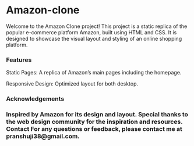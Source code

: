 # Amazon-clone

<p>Welcome to the Amazon Clone project! This project is a static replica of the popular e-commerce platform Amazon, built using HTML and CSS. It is designed to showcase the visual layout and styling of an online shopping platform.</p>

<h3>Features</h3>

<p>Static Pages: A replica of Amazon’s main pages including the homepage.</p>
<p>Responsive Design: Optimized layout for both desktop.</p>

<h3>Acknowledgements<h3>
<p>Inspired by Amazon for its design and layout. Special thanks to the web design community for the inspiration and resources.
Contact
For any questions or feedback, please contact me at pranshuji38@gmail.com.</p>

